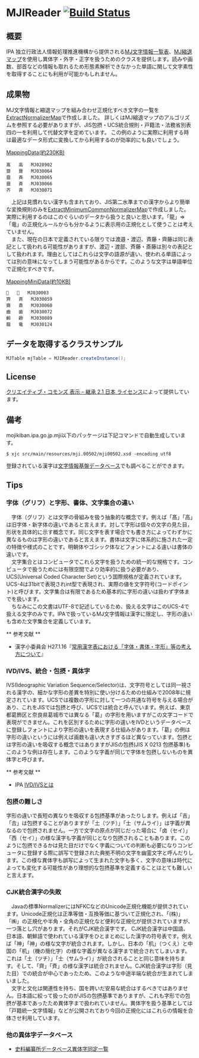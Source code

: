 # MJIReader [![Build Status](https://travis-ci.org/ksgwr/MJIReader.svg?branch=master)](https://travis-ci.org/ksgwr/MJIReader)
## 概要
IPA 独立行政法人情報処理推進機構から提供される[MJ文字情報一覧表](https://mojikiban.ipa.go.jp/1311.html)、[MJ縮退マップ](https://mojikiban.ipa.go.jp/4144.html)を使用し異体字・外字・正字を扱うためのクラスを提供します。読みや画数、部首などの情報も取れるため形態素解析できなかった単語に関して文字素性を取得することにも利用が可能かもしれません。

## 成果物

MJ文字情報と縮退マップを組み合わせ正規化すべき文字の一覧を[ExtractNormalizerMap](src/main/java/jp/ksgwr/mji/cli/ExtractNormalizerMap.java)で作成しました。
詳しくはMJ縮退マップのアルゴリズムを参照する必要がありますが、JIS包摂・UCS統合規則・戸籍法・法務省別表四の一を利用して代替文字を定めています。
この例のように実際に利用する時は最適なデータ形式に変換してから利用するのが効率的にも良いでしょう。

[MappingData(約230KB)](output/normalizerMap.tsv)

```
髙	高	MJ028902
齌	齎	MJ030064
齍	斉	MJ030065
齍	斉	MJ030066
齐	斉	MJ030071
```

　上記は見慣れない漢字も含まれており、JIS第二水準までの漢字からより簡単な変換規則のみを[ExtractMinimumCommonNormalizerMap](src/main/java/jp/ksgwr/mji/cli/ExtractMinimumCommonNormalizerMap.java)で作成しました。実際に利用するのはこのぐらいのデータから扱うと良いと思います。「龍」⇒「竜」の正規化ルールからも分かるように表示用の正規化として使うことは考えていません。  
　また、現在の日本で定義されている限りでは渡邉・渡辺、斉藤・齊藤は同じ表記として扱われる可能性がありますが、渡辺・渡部、斉藤・斎藤は別々の表記として扱われます。理由としてはこれらは文字の語源が違い、使われる単語によっては別の意味になってしまう可能性があるからです。このような文字は単語単位で正規化すべきです。

[MappingMiniData(約10KB)](output/normalizerMapMin.tsv)

```
𡿳	鼠	MJ030003
齊	斉	MJ030059
齋	斎	MJ030060
齒	歯	MJ030072
齡	齢	MJ030089
龍	竜	MJ030124
```

## データを取得するクラスサンプル

```java
MJTable mjTable = MJIReader.createInstance();
```

## License

[クリエイティブ・コモンズ 表示 – 継承 2.1 日本 ライセンス](http://creativecommons.org/licenses/by-sa/2.1/jp/)によって提供しています。

## 備考

mojikiban.ipa.go.jp.mji以下のパッケージは下記コマンドで自動生成しています。

```
$ xjc src/main/resources/mji.00502/mji00502.xsd -encoding utf8
```

登録されている漢字は[文字情報基盤データベース](https://mojikiban.ipa.go.jp/search/home)でも調べることができます。

## Tips
### 字体（グリフ）と字形、書体、文字集合の違い

　字体（グリフ）とは文字の骨組みを扱う抽象的な概念です。例えば「髙」「高」は旧字体・新字体の違いであると言えます。対して字形は個々の文字の見た目，形状を具体的に示す概念です。同じ文字を表す場合でも書き方によってわずかに異なるものは字形の違いであると言えます。書体は文字に体系的に施された一定の特徴や様式のことです。明朝体やゴシック体などフォントによる違いは書体の違いです。  
　文字集合とはコンピュータでこれら文字を扱うための統一的な規格です。コンピュータで扱うためには有限空間でより効率的に扱う必要があり、UCS(Universal Coded Character Set)という国際規格が定義されています。UCS-4は31bitで表現されint型で表現され、実際の値を文字符号(コードポイント)と呼びます。文字集合は有限であるため基本的に字形の違いは扱わず字体までを扱います。  
　ちなみにこの文書はUTF-8で記述しているため、扱える文字はこのUCS-4で扱える文字のみです。IPAで扱っているMJ文字情報は漢字に限定し、字形の違いも含めた文字集合を定義しています。

** 参考文献 **
* 漢字小委員会 H27.1.16『[常用漢字表における「字体・書体・字形」等の考え方について](http://www.bunka.go.jp/seisaku/bunkashingikai/kokugo/shoiinkai/iinkai_14/pdf/shiryo_3.pdf)』

### IVD/IVS、統合・包摂・異体字

IVS(Ideographic Variation Sequence/Selector)は、文字符号としては同一視される漢字の、細かな字形の差異を特別に使い分けるための仕組みで2008年に規定されています。UCSでは複数の字形に対して一つの共通な符号を与える場合があり、これをJISでは包摂と呼び、UCSでは統合と呼んでいます。例えば、東京都葛飾区と奈良県葛城市では異なる「葛」の字形を用いますがこの文字コードで表現ができません。これを区別するために字形の違いをIVDというデータベースに登録しフォントにより字形の違いを表現する仕組みがあります。「葛」の例は字形の違いというには例えば画数も違い大きすぎるほど異なっています。包摂とは字形の違いを吸収する概念ではありますがJISの包摂(JIS X 0213 包摂基準)もこのような例は存在します。このような字義が同じで字体を包摂しないものを異体字と呼びます。

** 参考文献 **
* IPA [IVD/IVSとは](https://mojikiban.ipa.go.jp/1292.html)

### 包摂の難しさ

字形の違いで長短の異なりを吸収する包摂基準があったりします。例えば「吉」「𠮷」は包摂することがありますが「土（ツチ）」「士（サムライ）」は字義が異なるので包摂されません。一方で文字の原点が同じだった場合に「卤（セイ）」「西（セイ）」の様な漢字も字義が同じとなり包摂されることもあります。このように包摂できるかは見た目だけでなく字義についての判断も必要になりコンピュータに登録する際に誤写で登録された典拠不明の文字を幽霊文字と呼んだりします。この様な異体字も誤写によって生まれた文字も多く、文字の意味は時代によっても変化する可能性があり理想的な包摂基準を定義することはとても難しいと言えます。

### CJK統合漢字の失敗

　Javaの標準NormalizerにはNFKCなどのUnicode正規化機能が提供されています。Unicode正規化は正準等価・互換等価に基づいて正規化され、「(株)」「㈱」の正規化や半角・全角の正規化など便利な正規化が提供されていますが、一つ落とし穴があります。それがCJK統合漢字です。
CJK統合漢字は中国語、日本語、朝鮮語で使われている漢字をひとまとめにした漢字の符号表です。例えば「神」「神」の様な文字が統合されます。しかし、日本の「机」（つくえ）と中国の「机」（機の簡化字）の様な字義が異なる漢字まで統合されてしまいます。これは「土（ツチ）」「士（サムライ）」が統合されることと同じ意味を持ちます。そして、「齊」「斉」の様な漢字は統合されません。CJK統合漢字は字形（見た目）での統合が中心であったため、このような中途半端な統合が生まれてしまいました。  
　文字と文化は関連性を持ち、国を跨いだ安易な統合はするべきではありません。日本語に絞って扱ったのがJISの包摂基準でありますが、これも字形での包摂が基本であったため異体字まで扱われていません。異体字を扱う基準としては「戸籍統一文字情報」などが公開されており今回の正規化にはこれらの情報を合体させ利用しています。

### 他の異体字データベース

* [史料編纂所データベース異体字同定一覧](http://wwwap.hi.u-tokyo.ac.jp/ships/itaiji_list.jsp)